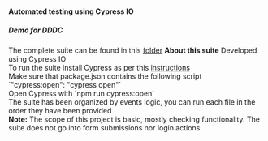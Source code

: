 # <h4>Automated testing using Cypress IO</h4>
<h5>Demo for DDDC</h5>
The complete suite can be found in this <a href="https://github.com/moanableu/qa-test/tree/master/cypress/integration/demo-test">folder</a>
<strong>About this suite</strong>
Developed using Cypress IO
<br>To run the suite install Cypress as per this <a href="https://docs.cypress.io/guides/getting-started/installing-cypress.html#Installing">instructions</a>
<br>Make sure that package.json contains the following script<br>
	`"cypress:open": "cypress open"`
<br>Open Cypress with 
	`npm run cypress:open`
<br>The suite has been organized by events logic, you can run each file in the order they have been provided
<br><strong>Note:</strong> The scope of this project is basic, mostly checking functionality. The suite does not go into form submissions nor login actions